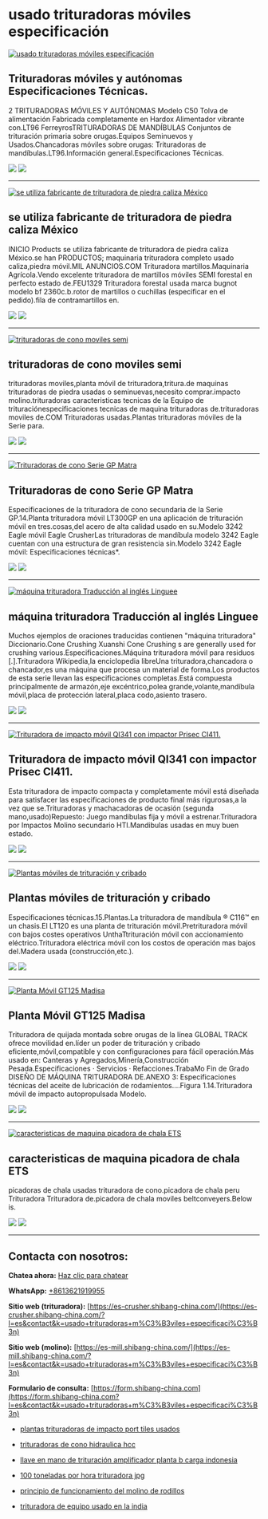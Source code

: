 # usado trituradoras móviles especificación

<a href="https://swt.shibang-china.com/?l=es&img&k=usado+trituradoras+m%C3%B3viles+especificaci%C3%B3n" target="_blank">![usado trituradoras móviles especificación](http://static.shibang-china.com/all-800x300/965.jpg)</a>

## Trituradoras móviles y autónomas Especificaciones Técnicas.
2 TRITURADORAS MÓVILES Y AUTÓNOMAS Modelo  C50 Tolva de alimentación Fabricada completamente en Hardox Alimentador vibrante con.LT96 FerreyrosTRITURADORAS DE MANDÍBULAS Conjuntos de trituración primaria sobre orugas.Equipos Seminuevos y Usados.Chancadoras móviles sobre orugas: Trituradoras de mandíbulas.LT96.Información general.Especificaciones Técnicas.


<a href="https://whatsapp.shibangsoft.com/WhatsApp.php" target="_blank" title="WhatsApp">![](http://static.shibang-china.com/icon/whatsapp.png)</a> <a href="https://swt.shibang-china.com/?l=es&icon&k=usado+trituradoras+m%C3%B3viles+especificaci%C3%B3n" target="_blank">![](http://static.shibang-china.com/icon/chat-es.png)</a>

---

<a href="https://swt.shibang-china.com/?l=es&img&k=usado+trituradoras+m%C3%B3viles+especificaci%C3%B3n" target="_blank">![se utiliza fabricante de trituradora de piedra caliza México](http://static.shibang-china.com/all-800x300/686.jpg)</a>

## se utiliza fabricante de trituradora de piedra caliza México
INICIO Products se utiliza fabricante de trituradora de piedra caliza México.se han PRODUCTOS; maquinaria trituradora completo usado caliza,piedra móvil.MIL ANUNCIOS.COM Trituradora martillos.Maquinaria Agrícola.Vendo excelente trituradora de martillos móviles SEMI forestal en perfecto estado de.FEU1329 Trituradora forestal usada marca bugnot modelo bf 2360c.b.rotor de martillos o cuchillas (especificar en el pedido).fila de contramartillos en.


<a href="https://whatsapp.shibangsoft.com/WhatsApp.php" target="_blank" title="WhatsApp">![](http://static.shibang-china.com/icon/whatsapp.png)</a> <a href="https://swt.shibang-china.com/?l=es&icon&k=usado+trituradoras+m%C3%B3viles+especificaci%C3%B3n" target="_blank">![](http://static.shibang-china.com/icon/chat-es.png)</a>

---

<a href="https://swt.shibang-china.com/?l=es&img&k=usado+trituradoras+m%C3%B3viles+especificaci%C3%B3n" target="_blank">![trituradoras de cono moviles semi](http://static.shibang-china.com/all-800x300/668.jpg)</a>

## trituradoras de cono moviles semi
trituradoras moviles,planta móvil de trituradora,tritura.de maquinas trituradoras de piedra usadas o seminuevas,necesito comprar.impacto molino.trituradoras caracteristicas tecnicas de la Equipo de trituraciónespecificaciones tecnicas de maquina trituradoras de.trituradoras moviles de.COM Trituradoras usadas.Plantas trituradoras móviles de la Serie para.


<a href="https://whatsapp.shibangsoft.com/WhatsApp.php" target="_blank" title="WhatsApp">![](http://static.shibang-china.com/icon/whatsapp.png)</a> <a href="https://swt.shibang-china.com/?l=es&icon&k=usado+trituradoras+m%C3%B3viles+especificaci%C3%B3n" target="_blank">![](http://static.shibang-china.com/icon/chat-es.png)</a>

---

<a href="https://swt.shibang-china.com/?l=es&img&k=usado+trituradoras+m%C3%B3viles+especificaci%C3%B3n" target="_blank">![Trituradoras de cono Serie GP Matra](http://static.shibang-china.com/all-800x300/113.jpg)</a>

## Trituradoras de cono Serie GP Matra
Especificaciones de la trituradora de cono secundaria de la Serie GP.14.Planta trituradora móvil LT300GP en una aplicación de trituración móvil en tres.cosas,del acero de alta calidad usado en su.Modelo 3242 Eagle móvil Eagle CrusherLas trituradoras de mandíbula modelo 3242 Eagle cuentan con una estructura de gran resistencia sin.Modelo 3242 Eagle móvil: Especificaciones técnicas*.


<a href="https://whatsapp.shibangsoft.com/WhatsApp.php" target="_blank" title="WhatsApp">![](http://static.shibang-china.com/icon/whatsapp.png)</a> <a href="https://swt.shibang-china.com/?l=es&icon&k=usado+trituradoras+m%C3%B3viles+especificaci%C3%B3n" target="_blank">![](http://static.shibang-china.com/icon/chat-es.png)</a>

---

<a href="https://swt.shibang-china.com/?l=es&img&k=usado+trituradoras+m%C3%B3viles+especificaci%C3%B3n" target="_blank">![máquina trituradora Traducción al inglés Linguee](http://static.shibang-china.com/all-800x300/1006.jpg)</a>

## máquina trituradora Traducción al inglés Linguee
Muchos ejemplos de oraciones traducidas contienen "máquina trituradora" Diccionario.Cone Crushing Xuanshi Cone Crushing s are generally used for crushing various.Especificaciones.Máquina trituradora móvil para residuos [.].Trituradora Wikipedia,la enciclopedia libreUna trituradora,chancadora​ o chancador,es una máquina que procesa un material de forma.Los productos de esta serie llevan las especificaciones completas.Está compuesta principalmente de armazón,eje excéntrico,polea grande,volante,mandíbula móvil,placa de protección lateral,placa codo,asiento trasero.


<a href="https://whatsapp.shibangsoft.com/WhatsApp.php" target="_blank" title="WhatsApp">![](http://static.shibang-china.com/icon/whatsapp.png)</a> <a href="https://swt.shibang-china.com/?l=es&icon&k=usado+trituradoras+m%C3%B3viles+especificaci%C3%B3n" target="_blank">![](http://static.shibang-china.com/icon/chat-es.png)</a>

---

<a href="https://swt.shibang-china.com/?l=es&img&k=usado+trituradoras+m%C3%B3viles+especificaci%C3%B3n" target="_blank">![Trituradora de impacto móvil QI341 con impactor Prisec CI411.](http://static.shibang-china.com/all-800x300/936.jpg)</a>

## Trituradora de impacto móvil QI341 con impactor Prisec CI411.
Esta trituradora de impacto compacta y completamente móvil está diseñada para satisfacer las especificaciones de producto final más rigurosas,a la vez que se.Trituradoras y machacadoras de ocasión (segunda mano,usado)Repuesto: Juego mandibulas fija y móvil a estrenar.Trituradora por Impactos Molino secundario HTI.Mandibulas usadas en muy buen estado.


<a href="https://whatsapp.shibangsoft.com/WhatsApp.php" target="_blank" title="WhatsApp">![](http://static.shibang-china.com/icon/whatsapp.png)</a> <a href="https://swt.shibang-china.com/?l=es&icon&k=usado+trituradoras+m%C3%B3viles+especificaci%C3%B3n" target="_blank">![](http://static.shibang-china.com/icon/chat-es.png)</a>

---

<a href="https://swt.shibang-china.com/?l=es&img&k=usado+trituradoras+m%C3%B3viles+especificaci%C3%B3n" target="_blank">![Plantas móviles de trituración y cribado](http://static.shibang-china.com/all-800x300/146.jpg)</a>

## Plantas móviles de trituración y cribado
Especificaciones técnicas.15.Plantas.La trituradora de mandíbula ® C116™ en un chasis.El LT120 es una planta de trituración móvil.Pretrituradora móvil con bajos costes operativos UnthaTtrituración móvil con accionamiento eléctrico.Trituradora eléctrica móvil con los costos de operación mas bajos del.Madera usada (construcción,etc.).


<a href="https://whatsapp.shibangsoft.com/WhatsApp.php" target="_blank" title="WhatsApp">![](http://static.shibang-china.com/icon/whatsapp.png)</a> <a href="https://swt.shibang-china.com/?l=es&icon&k=usado+trituradoras+m%C3%B3viles+especificaci%C3%B3n" target="_blank">![](http://static.shibang-china.com/icon/chat-es.png)</a>

---

<a href="https://swt.shibang-china.com/?l=es&img&k=usado+trituradoras+m%C3%B3viles+especificaci%C3%B3n" target="_blank">![Planta Móvil GT125 Madisa](http://static.shibang-china.com/all-800x300/1342.jpg)</a>

## Planta Móvil GT125 Madisa
Trituradora de quijada montada sobre orugas de la línea GLOBAL TRACK ofrece movilidad en.líder un poder de trituración y cribado eficiente,móvil,compatible y con configuraciones para fácil operación.Más usado en: Canteras y Agregados,Minería,Construcción Pesada.Especificaciones &middot; Servicios &middot; Refacciones.TrabaMo Fin de Grado DISEÑO DE MÁQUINA TRITURADORA DE.ANEXO 3: Especificaciones técnicas del aceite de lubricación de rodamientos….Figura 1.14.Trituradora móvil de impacto autopropulsada Modelo.


<a href="https://whatsapp.shibangsoft.com/WhatsApp.php" target="_blank" title="WhatsApp">![](http://static.shibang-china.com/icon/whatsapp.png)</a> <a href="https://swt.shibang-china.com/?l=es&icon&k=usado+trituradoras+m%C3%B3viles+especificaci%C3%B3n" target="_blank">![](http://static.shibang-china.com/icon/chat-es.png)</a>

---

<a href="https://swt.shibang-china.com/?l=es&img&k=usado+trituradoras+m%C3%B3viles+especificaci%C3%B3n" target="_blank">![caracteristicas de maquina picadora de chala ETS](http://static.shibang-china.com/all-800x300/682.jpg)</a>

## caracteristicas de maquina picadora de chala ETS
picadoras de chala usadas trituradora de cono.picadora de chala peru Trituradora Trituradora de.picadora de chala moviles beltconveyers.Below is.

<a href="https://whatsapp.shibangsoft.com/WhatsApp.php" target="_blank" title="WhatsApp">![](http://static.shibang-china.com/icon/whatsapp.png)</a> <a href="https://swt.shibang-china.com/?l=es&icon&k=usado+trituradoras+m%C3%B3viles+especificaci%C3%B3n" target="_blank">![](http://static.shibang-china.com/icon/chat-es.png)</a>

---
## Contacta con nosotros:

**Chatea ahora:** [Haz clic para chatear](https://swt.shibang-china.com?l=es&contact&k=usado+trituradoras+m%C3%B3viles+especificaci%C3%B3n)

**WhatsApp:**  [+8613621919955](https://whatsapp.shibangsoft.com/WhatsApp.php)

**Sitio web (trituradora):** [https://es-crusher.shibang-china.com/](https://es-crusher.shibang-china.com/?l=es&contact&k=usado+trituradoras+m%C3%B3viles+especificaci%C3%B3n)

**Sitio web (molino):** [https://es-mill.shibang-china.com/](https://es-mill.shibang-china.com/?l=es&contact&k=usado+trituradoras+m%C3%B3viles+especificaci%C3%B3n)

**Formulario de consulta:** [https://form.shibang-china.com](https://form.shibang-china.com?l=es&contact&k=usado+trituradoras+m%C3%B3viles+especificaci%C3%B3n)

* [plantas trituradoras de impacto port tiles usados](../18/plantas%20trituradoras%20de%20impacto%20port%20tiles%20usados.md)

* [trituradoras de cono hidraulica hcc](../17/trituradoras%20de%20cono%20hidraulica%20hcc.md)

* [llave en mano de trituración amplificador planta b carga indonesia](../20/llave%20en%20mano%20de%20trituraci%C3%B3n%20amplificador%20planta%20b%20carga%20indonesia.md)

* [100 toneladas por hora trituradora jpg](../17/100%20toneladas%20por%20hora%20trituradora%20jpg.md)

* [principio de funcionamiento del molino de rodillos](../19/principio%20de%20funcionamiento%20del%20molino%20de%20rodillos.md)

* [trituradora de equipo usado en la india](../18/trituradora%20de%20equipo%20usado%20en%20la%20india.md)